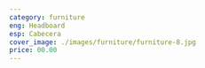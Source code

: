 ```yaml
---
category: furniture
eng: Headboard
esp: Cabecera
cover_image: ./images/furniture/furniture-8.jpg
price: 00.00
---
```

 
